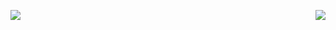 <img style="float: left;" src="https://github-readme-stats.vercel.app/api?username=hthoai&count_private=false&show_icons=true&hide_border=false"><img style="float: right;" src="https://github-readme-streak-stats.herokuapp.com/?user=hthoai">
